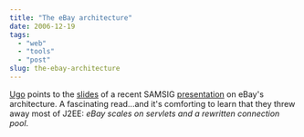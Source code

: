 ```yaml
---
title: "The eBay architecture"
date: 2006-12-19
tags: 
  - "web"
  - "tools"
  - "post"
slug: the-ebay-architecture
---
```


[Ugo](http://agylen.com/2006/12/19/the-ebay-architecture/) points to the [slides](http://www.addsimplicity.com/downloads/eBaySDForum2006-11-29.pdf) of a recent SAMSIG [presentation](http://www.sdforum.org/SDForum/Templates/CalendarEvent.aspx?CID=2013&mo=11&yr=2006) on eBay's architecture. A fascinating read...and it's comforting to learn that they threw away most of J2EE: _eBay scales on servlets and a rewritten connection pool_.
